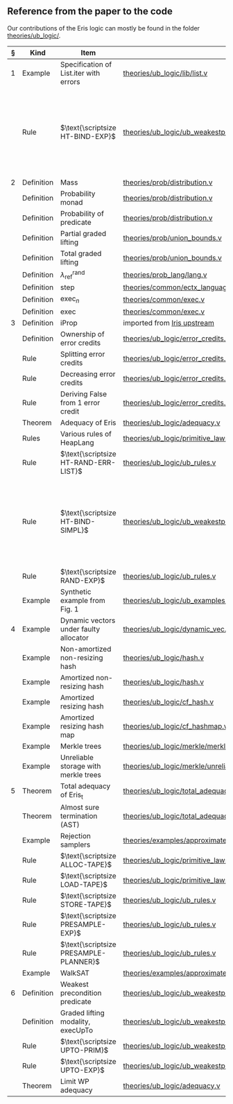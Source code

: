 
## Reference from the paper to the code

Our contributions of the Eris logic can mostly be found in the folder [theories/ub_logic/](theories/ub_logic/).

| § | Kind       | Item                                   | Coq file                                                                        | Name                       | Note                                                                                     |
|---|------------|----------------------------------------|---------------------------------------------------------------------------------|----------------------------|------------------------------------------------------------------------------------------|
| 1 | Example    | Specification of List.iter with errors | [theories/ub_logic/lib/list.v]                                                  | `wp_list_iter_err1`        |                                                                                          |
|   | Rule       | $\text{\scriptsize HT-BIND-EXP}$       | [theories/ub_logic/ub_weakestpre.v]                                             | `ub_wp_bind`               | We present a noraml bind rule, which can be instantiated easily to include error credits |
| 2 | Definition | Mass                                   | [theories/prob/distribution.v]                                                  | `distr`                    |                                                                                          |
|   | Definition | Probability monad                      | [theories/prob/distribution.v]                                                  | `dret_id_right`, etc       |                                                                                          |
|   | Definition | Probability of predicate               | [theories/prob/distribution.v]                                                  | `prob`                     |                                                                                          |
|   | Definition | Partial graded lifting                 | [theories/prob/union_bounds.v]                                                  | `ub_lift`                  |                                                                                          |
|   | Definition | Total graded lifting                   | [theories/prob/union_bounds.v]                                                  | `total_ub_lift`            |                                                                                          |
|   | Definition | $\lambda^\text{rand}_\text{ref}$       | [theories/prob_lang/lang.v]                                                     | Whole file                 |                                                                                          |
|   | Definition | step                                   | [theories/common/ectx_language.v]                                               | `prim_step`                |                                                                                          |
|   | Definition | $\text{exec}_n$                        | [theories/common/exec.v]                                                        | `exec`                     |                                                                                          |
|   | Definition | $\text{exec}$                          | [theories/common/exec.v]                                                        | `lim_exec_val`             |                                                                                          |
| 3 | Definition | iProp                                  | imported from [Iris upstream]                                                   | `iProp`                    |                                                                                          |
|   | Definition | Ownership of error credits             | [theories/ub_logic/error_credits.v]                                             | `ec`                       |                                                                                          |
|   | Rule       | Splitting error credits                | [theories/ub_logic/error_credits.v]                                             | `ec_split`                 |                                                                                          |
|   | Rule       | Decreasing error credits               | [theories/ub_logic/error_credits.v]                                             | `ec_weaken`                |                                                                                          |
|   | Rule       | Deriving False from 1 error credit     | [theories/ub_logic/error_credits.v]                                             | `ec_spend`                 |                                                                                          |
|   | Theorem    | Adequacy of Eris                       | [theories/ub_logic/adequacy.v]                                                  | `wp_union_bound_lim`       |                                                                                          |
|   | Rules      | Various rules of HeapLang              | [theories/ub_logic/primitive_laws.v]                                            | `wp_load` etc.             |                                                                                          |
|   | Rule       | $\text{\scriptsize HT-RAND-ERR-LIST}$  | [theories/ub_logic/ub_rules.v]                                                  | `wp_rand_err_list_nat`     |                                                                                          |
|   | Rule       | $\text{\scriptsize HT-BIND-SIMPL}$     | [theories/ub_logic/ub_weakestpre.v]                                             | `ub_wp_bind`               | We present a noraml bind rule, which can be instantiated easily to include error credits |
|   | Rule       | $\text{\scriptsize RAND-EXP}$          | [theories/ub_logic/ub_rules.v]                                                  | `wp_couple_rand_adv_comp1` |                                                                                          |
|   | Example    | Synthetic example from Fig. 1          | [theories/ub_logic/ub_examples.v]                                               | Section `test`             |                                                                                          |
| 4 | Example    | Dynamic vectors under faulty allocator | [theories/ub_logic/dynamic_vec.v]                                               |                            |                                                                                          |
|   | Example    | Non-amortized non-resizing hash        | [theories/ub_logic/hash.v]                                                      | Section `simple_bit_hash`  |                                                                                          |
|   | Example    | Amortized non-resizing hash            | [theories/ub_logic/hash.v]                                                      | Section `amortized_hash`   |                                                                                          |
|   | Example    | Amortized resizing hash                | [theories/ub_logic/cf_hash.v]                                                   |                            |                                                                                          |
|   | Example    | Amortized resizing hash map            | [theories/ub_logic/cf_hashmap.v]                                                |                            |                                                                                          |
|   | Example    | Merkle trees                           | [theories/ub_logic/merkle/merkle_tree.v]                                        |                            |                                                                                          |
|   | Example    | Unreliable storage with merkle trees   | [theories/ub_logic/merkle/unreliable.v]                                         |                            |                                                                                          |
| 5 | Theorem    | Total adequacy of Eris<sub>t</sub>     | [theories/ub_logic/total_adequacy.v]                                            | `twp_total_ub_lift`        |                                                                                          |
|   | Theorem    | Almost sure termination (AST)          | [theories/ub_logic/total_adequacy.v]                                            | `twp_total_ub_lift_limit`  |                                                                                          |
|   | Example    | Rejection samplers                     | [theories/examples/approximate_samplers/approx_higherorder_rejection_sampler.v] |                            |                                                                                          |
|   | Rule       | $\text{\scriptsize ALLOC-TAPE}$        | [theories/ub_logic/primitive_laws.v]                                            | `wp_alloc_tape`            |                                                                                          |
|   | Rule       | $\text{\scriptsize LOAD-TAPE}$         | [theories/ub_logic/primitive_laws.v]                                            | `wp_rand_tape`             |                                                                                          |
|   | Rule       | $\text{\scriptsize STORE-TAPE}$        | [theories/ub_logic/ub_rules.v]                                                  | `wp_presample`             |                                                                                          |
|   | Rule       | $\text{\scriptsize PRESAMPLE-EXP}$     | [theories/ub_logic/ub_rules.v]                                                  | `wp_presample_adv_comp`    |                                                                                          |
|   | Rule       | $\text{\scriptsize PRESAMPLE-PLANNER}$ | [theories/ub_logic/ub_rules.v]                                                  | `presample_planner`        |                                                                                          |
|   | Example    | WalkSAT                                | [theories/examples/approximate_samplers/approx_walkSAT.v]                       |                            |                                                                                          |
| 6 | Definition | Weakest precondition predicate         | [theories/ub_logic/ub_weakestpre.v]                                             | `ub_wp_pre`                |                                                                                          |
|   | Definition | Graded lifting modality, execUpTo      | [theories/ub_logic/ub_weakestpre.v]                                             | `exec_ub_pre`              |                                                                                          |
|   | Rule       | $\text{\scriptsize UPTO-PRIM}$         | [theories/ub_logic/ub_weakestpre.v]                                             | `exec_ub_prim_step`        |                                                                                          |
|   | Rule       | $\text{\scriptsize UPTO-EXP}$          | [theories/ub_logic/ub_weakestpre.v]                                             | `exec_ub_adv_comp`         |                                                                                          |
|   | Theorem    | Limit WP adequacy                      | [theories/ub_logic/adequacy.v]                                                  | `wp_union_bound_lim`       |                                                                                          |
	
	
	
[theories/ub_logic/lib/list.v]: theories/ub_logic/lib/list.v
[theories/ub_logic/ub_weakestpre.v]: theories/ub_logic/ub_weakestpre.v 
[theories/prob/distribution.v]: theories/prob/distribution.v 
[theories/prob/union_bounds.v]: theories/prob/union_bounds.v 
[theories/prob_lang/lang.v]: theories/prob_lang/lang.v
[theories/common/ectx_language.v]: theories/common/ectx_language.v
[theories/common/exec.v]: theories/common/exec.v
[theories/ub_logic/error_credits.v]: theories/ub_logic/error_credits.v
[theories/ub_logic/adequacy.v]: theories/ub_logic/adequacy.v
[theories/ub_logic/primitive_laws.v]: theories/ub_logic/primitive_laws.v
[theories/ub_logic/ub_rules.v]: theories/ub_logic/ub_rules.v
[theories/ub_logic/ub_examples.v]: theories/ub_logic/ub_examples.v
[theories/ub_logic/dynamic_vec.v]: theories/ub_logic/dynamic_vec.v
[theories/ub_logic/hash.v]: theories/ub_logic/hash.v
[theories/ub_logic/cf_hash.v]: theories/ub_logic/cf_hash.v
[theories/ub_logic/cf_hashmap.v]: theories/ub_logic/cf_hashmap.v
[theories/ub_logic/merkle/merkle_tree.v]: theories/ub_logic/merkle/merkle_tree.v
[theories/ub_logic/merkle/unreliable.v]: theories/ub_logic/merkle/unreliable.v
[theories/ub_logic/total_adequacy.v]: theories/ub_logic/total_adequacy.v
[theories/examples/approximate_samplers/approx_walkSAT.v]: theories/examples/approximate_samplers/approx_walkSAT.v
[theories/examples/approximate_samplers/approx_higherorder_rejection_sampler.v]: theories/examples/approximate_samplers/approx_higherorder_rejection_sampler.v




[iris upstream]: https://gitlab.mpi-sws.org/iris/iris/-/blob/master/iris/base_logic/lib/iprop.v
